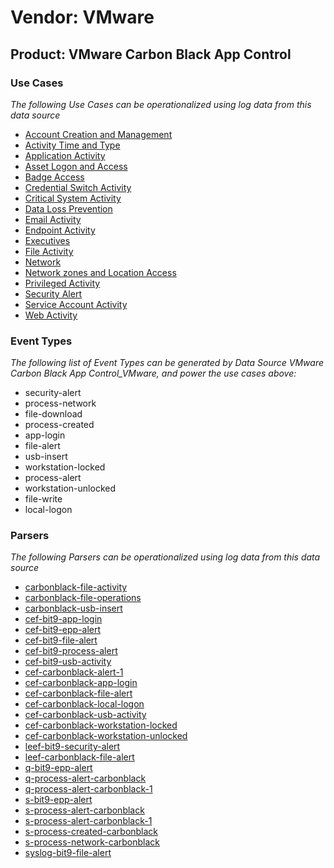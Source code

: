 Vendor: VMware
==============
Product: VMware Carbon Black App Control
----------------------------------------

### Use Cases

_The following Use Cases can be operationalized using log data from this data source_

* [Account Creation and Management](../UseCases/usecase_account_creation_and_management.md)
* [Activity Time  and Type](../UseCases/usecase_activity_time__and_type.md)
* [Application Activity](../UseCases/usecase_application_activity.md)
* [Asset Logon and Access](../UseCases/usecase_asset_logon_and_access.md)
* [Badge Access](../UseCases/usecase_badge_access.md)
* [Credential Switch Activity](../UseCases/usecase_credential_switch_activity.md)
* [Critical System Activity](../UseCases/usecase_critical_system_activity.md)
* [Data Loss Prevention](../UseCases/usecase_data_loss_prevention.md)
* [Email Activity](../UseCases/usecase_email_activity.md)
* [Endpoint Activity](../UseCases/usecase_endpoint_activity.md)
* [Executives](../UseCases/usecase_executives.md)
* [File Activity](../UseCases/usecase_file_activity.md)
* [Network](../UseCases/usecase_network.md)
* [Network zones and Location Access](../UseCases/usecase_network_zones_and_location_access.md)
* [Privileged Activity](../UseCases/usecase_privileged_activity.md)
* [Security Alert](../UseCases/usecase_security_alert.md)
* [Service Account Activity](../UseCases/usecase_service_account_activity.md)
* [Web Activity](../UseCases/usecase_web_activity.md)


### Event Types

_The following list of Event Types can be generated by Data Source VMware Carbon Black App Control_VMware, and power the use cases above:_

- security-alert
- process-network
- file-download
- process-created
- app-login
- file-alert
- usb-insert
- workstation-locked
- process-alert
- workstation-unlocked
- file-write
- local-logon


### Parsers

_The following Parsers can be operationalized using log data from this data source_

* [carbonblack-file-activity](../Parsers/parserContent_carbonblack-file-activity.md)
* [carbonblack-file-operations](../Parsers/parserContent_carbonblack-file-operations.md)
* [carbonblack-usb-insert](../Parsers/parserContent_carbonblack-usb-insert.md)
* [cef-bit9-app-login](../Parsers/parserContent_cef-bit9-app-login.md)
* [cef-bit9-epp-alert](../Parsers/parserContent_cef-bit9-epp-alert.md)
* [cef-bit9-file-alert](../Parsers/parserContent_cef-bit9-file-alert.md)
* [cef-bit9-process-alert](../Parsers/parserContent_cef-bit9-process-alert.md)
* [cef-bit9-usb-activity](../Parsers/parserContent_cef-bit9-usb-activity.md)
* [cef-carbonblack-alert-1](../Parsers/parserContent_cef-carbonblack-alert-1.md)
* [cef-carbonblack-app-login](../Parsers/parserContent_cef-carbonblack-app-login.md)
* [cef-carbonblack-file-alert](../Parsers/parserContent_cef-carbonblack-file-alert.md)
* [cef-carbonblack-local-logon](../Parsers/parserContent_cef-carbonblack-local-logon.md)
* [cef-carbonblack-usb-activity](../Parsers/parserContent_cef-carbonblack-usb-activity.md)
* [cef-carbonblack-workstation-locked](../Parsers/parserContent_cef-carbonblack-workstation-locked.md)
* [cef-carbonblack-workstation-unlocked](../Parsers/parserContent_cef-carbonblack-workstation-unlocked.md)
* [leef-bit9-security-alert](../Parsers/parserContent_leef-bit9-security-alert.md)
* [leef-carbonblack-file-alert](../Parsers/parserContent_leef-carbonblack-file-alert.md)
* [q-bit9-epp-alert](../Parsers/parserContent_q-bit9-epp-alert.md)
* [q-process-alert-carbonblack](../Parsers/parserContent_q-process-alert-carbonblack.md)
* [q-process-alert-carbonblack-1](../Parsers/parserContent_q-process-alert-carbonblack-1.md)
* [s-bit9-epp-alert](../Parsers/parserContent_s-bit9-epp-alert.md)
* [s-process-alert-carbonblack](../Parsers/parserContent_s-process-alert-carbonblack.md)
* [s-process-alert-carbonblack-1](../Parsers/parserContent_s-process-alert-carbonblack-1.md)
* [s-process-created-carbonblack](../Parsers/parserContent_s-process-created-carbonblack.md)
* [s-process-network-carbonblack](../Parsers/parserContent_s-process-network-carbonblack.md)
* [syslog-bit9-file-alert](../Parsers/parserContent_syslog-bit9-file-alert.md)
